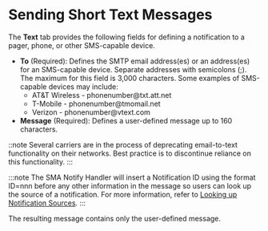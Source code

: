 # Sending Short Text Messages

The **Text** tab provides the following fields for defining a
notification to a pager, phone, or other SMS-capable device.

- **To** (Required): Defines the SMTP email address(es) or an
    address(es) for an SMS-capable device. Separate addresses with
    semicolons (;). The maximum for this field is 3,000 characters. Some
    examples of SMS-capable devices may include:
  - AT&T Wireless - phonenumber\@txt.att.net
  - T-Mobile - phonenumber\@tmomail.net
  - Verizon - phonenumber\@vtext.com
- **Message** (Required): Defines a user-defined message up to 160
    characters.

::note
Several carriers are in the process of deprecating email-to-text functionality on their networks. Best practice is to discontinue reliance on this functionality.
:::

:::note
The SMA Notify Handler will insert a Notification ID using the format ID=nnn before any other information in the message so users can look up the source of a notification. For more information, refer to [Looking up Notification Sources](Looking-up-Notification-Sources.md).
:::

The resulting message contains only the user-defined message.
